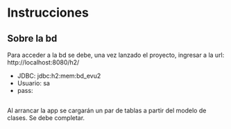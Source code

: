 # Instrucciones

## Sobre la bd
Para acceder a la bd se debe, una vez lanzado el proyecto, ingresar a la url: http://localhost:8080/h2/
- JDBC: jdbc:h2:mem:bd_evu2
- Usuario: sa
- pass: 

##
Al arrancar la app se cargarán un par de tablas a partir del modelo de clases. Se debe completar.

